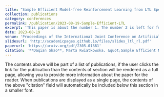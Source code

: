 ```yaml
---
title: "Sample Efficient Model-free Reinforcement Learning from LTL Specifications with Optimality Guarantees"
collection: publications
category: conferences
permalink: /publication/2023-08-19-Sample-Efficient-LTL
excerpt: 'This paper is about the number 1. The number 2 is left for future work.'
date: 2023-08-19
venue: 'Proceedings of the International Joint Conference on Artificial Intelligence (IJCAI) 2023'
slidesurl: 'http://academicpages.github.io/files/slides_ltl_rl.pdf'
paperurl: 'https://arxiv.org/pdf/2305.01381'
citation: '**Daqian Shao**, Marta Kwiatkowska. &quot;Sample Efficient Model-free Reinforcement Learning from LTL Specifications with Optimality Guarantees&quot; <i>Proceedings of the International Joint Conference on Artificial Intelligence</i> 2023.'
---
```


The contents above will be part of a list of publications, if the user clicks the link for the publication than the contents of section will be rendered as a full page, allowing you to provide more information about the paper for the reader. When publications are displayed as a single page, the contents of the above "citation" field will automatically be included below this section in a smaller font.
